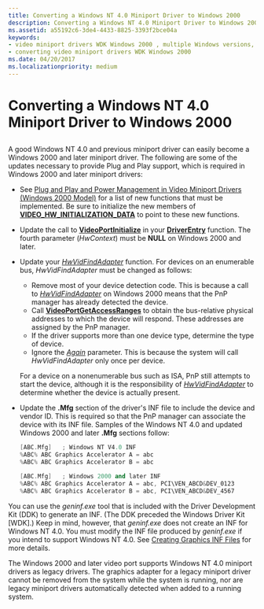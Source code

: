 ```yaml
---
title: Converting a Windows NT 4.0 Miniport Driver to Windows 2000
description: Converting a Windows NT 4.0 Miniport Driver to Windows 2000
ms.assetid: a55192c6-3de4-4433-8825-3393f2bce04a
keywords:
- video miniport drivers WDK Windows 2000 , multiple Windows versions, converting a Windows NT 4.0 driver
- converting video miniport drivers WDK Windows 2000
ms.date: 04/20/2017
ms.localizationpriority: medium
---
```


# Converting a Windows NT 4.0 Miniport Driver to Windows 2000


## <span id="ddk_converting_a_windows_nt_4_0_miniport_driver_to_windows_2000_gg"></span><span id="DDK_CONVERTING_A_WINDOWS_NT_4_0_MINIPORT_DRIVER_TO_WINDOWS_2000_GG"></span>


A good Windows NT 4.0 and previous miniport driver can easily become a Windows 2000 and later miniport driver. The following are some of the updates necessary to provide Plug and Play support, which is required in Windows 2000 and later miniport drivers:

-   See [Plug and Play and Power Management in Video Miniport Drivers (Windows 2000 Model)](plug-and-play-and-power-management-in-video-miniport-drivers--windows-.md) for a list of new functions that must be implemented. Be sure to initialize the new members of [**VIDEO\_HW\_INITIALIZATION\_DATA**](https://msdn.microsoft.com/library/windows/hardware/ff570505) to point to these new functions.

-   Update the call to [**VideoPortInitialize**](https://msdn.microsoft.com/library/windows/hardware/ff570320) in your [**DriverEntry**](https://msdn.microsoft.com/library/windows/hardware/ff556159) function. The fourth parameter (*HwContext*) must be **NULL** on Windows 2000 and later.

-   Update your [*HwVidFindAdapter*](https://msdn.microsoft.com/library/windows/hardware/ff567332) function. For devices on an enumerable bus, *HwVidFindAdapter* must be changed as follows:

    -   Remove most of your device detection code. This is because a call to [*HwVidFindAdapter*](https://msdn.microsoft.com/library/windows/hardware/ff567332) on Windows 2000 means that the PnP manager has already detected the device.
    -   Call [**VideoPortGetAccessRanges**](https://msdn.microsoft.com/library/windows/hardware/ff570302) to obtain the bus-relative physical addresses to which the device will respond. These addresses are assigned by the PnP manager.
    -   If the driver supports more than one device type, determine the type of device.
    -   Ignore the [*Again*](https://msdn.microsoft.com/library/windows/hardware/ff567332) parameter. This is because the system will call *HwVidFindAdapter* only once per device.

    For a device on a nonenumerable bus such as ISA, PnP still attempts to start the device, although it is the responsibility of [*HwVidFindAdapter*](https://msdn.microsoft.com/library/windows/hardware/ff567332) to determine whether the device is actually present.

-   Update the **.Mfg** section of the driver's INF file to include the device and vendor ID. This is required so that the PnP manager can associate the device with its INF file. Samples of the Windows NT 4.0 and updated Windows 2000 and later **.Mfg** sections follow:

    ```cpp
    [ABC.Mfg]   ; Windows NT V4.0 INF
    %ABC% ABC Graphics Accelerator A = abc
    %ABC% ABC Graphics Accelerator B = abc

    [ABC.Mfg]   ; Windows 2000 and later INF
    %ABC% ABC Graphics Accelerator A = abc, PCI\VEN_ABCD&DEV_0123
    %ABC% ABC Graphics Accelerator B = abc, PCI\VEN_ABCD&DEV_4567
    ```

You can use the *geninf.exe* tool that is included with the Driver Development Kit (DDK) to generate an INF. (The DDK preceded the Windows Driver Kit \[WDK\].) Keep in mind, however, that *geninf.exe* does not create an INF for Windows NT 4.0. You must modify the INF file produced by *geninf.exe* if you intend to support Windows NT 4.0. See [Creating Graphics INF Files](creating-graphics-inf-files.md) for more details.

The Windows 2000 and later video port supports Windows NT 4.0 miniport drivers as legacy drivers. The graphics adapter for a legacy miniport driver cannot be removed from the system while the system is running, nor are legacy miniport drivers automatically detected when added to a running system.

 

 





